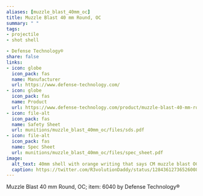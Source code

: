 ```yaml
--- 
aliases: [muzzle_blast_40mm_oc] 
title: Muzzle Blast 40 mm Round, OC 
summary: " " 
tags:  
- projectile 
- shot shell 

- Defense Technology® 
share: false 
links:  
- icon: globe 
  icon_pack: fas 
  name: Manufacturer 
  url: https://www.defense-technology.com/ 
- icon: globe 
  icon_pack: fas 
  name: Product 
  url: https://www.defense-technology.com/product/muzzle-blast-40-mm-round-oc/ 
- icon: file-alt  
  icon_pack: fas 
  name: Safety Sheet 
  url: munitions/muzzle_blast_40mm_oc/files/sds.pdf 
- icon: file-alt  
  icon_pack: fas 
  name: Spec Sheet 
  url: munitions/muzzle_blast_40mm_oc/files/spec_sheet.pdf 
image: 
  alt_text: 40mm shell with orange writing that says CM muzzle blast OC 
  caption: https://twitter.com/R3volutionDaddy/status/1284361273652600832
---
```

Muzzle Blast 40 mm Round, OC; item: 6040  by Defense Technology®
